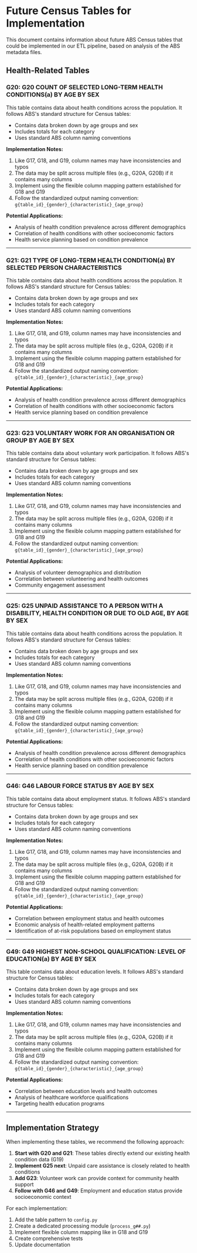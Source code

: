# Future Census Tables for Implementation
This document contains information about future ABS Census tables that could be implemented in our ETL pipeline, based on analysis of the ABS metadata files.

## Health-Related Tables

### G20: G20 COUNT OF SELECTED LONG-TERM HEALTH CONDITIONS(a) BY AGE BY SEX

This table contains data about health conditions across the population. It follows ABS's standard structure for Census tables:

- Contains data broken down by age groups and sex
- Includes totals for each category
- Uses standard ABS column naming conventions

**Implementation Notes:**

1. Like G17, G18, and G19, column names may have inconsistencies and typos
2. The data may be split across multiple files (e.g., G20A, G20B) if it contains many columns
3. Implement using the flexible column mapping pattern established for G18 and G19
4. Follow the standardized output naming convention: `g{table_id}_{gender}_{characteristic}_{age_group}`

**Potential Applications:**

- Analysis of health condition prevalence across different demographics
- Correlation of health conditions with other socioeconomic factors
- Health service planning based on condition prevalence

---

### G21: G21 TYPE OF LONG-TERM HEALTH CONDITION(a) BY SELECTED PERSON CHARACTERISTICS

This table contains data about health conditions across the population. It follows ABS's standard structure for Census tables:

- Contains data broken down by age groups and sex
- Includes totals for each category
- Uses standard ABS column naming conventions

**Implementation Notes:**

1. Like G17, G18, and G19, column names may have inconsistencies and typos
2. The data may be split across multiple files (e.g., G20A, G20B) if it contains many columns
3. Implement using the flexible column mapping pattern established for G18 and G19
4. Follow the standardized output naming convention: `g{table_id}_{gender}_{characteristic}_{age_group}`

**Potential Applications:**

- Analysis of health condition prevalence across different demographics
- Correlation of health conditions with other socioeconomic factors
- Health service planning based on condition prevalence

---

### G23: G23 VOLUNTARY WORK FOR AN ORGANISATION OR GROUP BY AGE BY SEX 

This table contains data about voluntary work participation. It follows ABS's standard structure for Census tables:

- Contains data broken down by age groups and sex
- Includes totals for each category
- Uses standard ABS column naming conventions

**Implementation Notes:**

1. Like G17, G18, and G19, column names may have inconsistencies and typos
2. The data may be split across multiple files (e.g., G20A, G20B) if it contains many columns
3. Implement using the flexible column mapping pattern established for G18 and G19
4. Follow the standardized output naming convention: `g{table_id}_{gender}_{characteristic}_{age_group}`

**Potential Applications:**

- Analysis of volunteer demographics and distribution
- Correlation between volunteering and health outcomes
- Community engagement assessment

---

### G25: G25 UNPAID ASSISTANCE TO A PERSON WITH A DISABILITY, HEALTH CONDITION OR DUE TO OLD AGE, BY AGE BY SEX 

This table contains data about health conditions across the population. It follows ABS's standard structure for Census tables:

- Contains data broken down by age groups and sex
- Includes totals for each category
- Uses standard ABS column naming conventions

**Implementation Notes:**

1. Like G17, G18, and G19, column names may have inconsistencies and typos
2. The data may be split across multiple files (e.g., G20A, G20B) if it contains many columns
3. Implement using the flexible column mapping pattern established for G18 and G19
4. Follow the standardized output naming convention: `g{table_id}_{gender}_{characteristic}_{age_group}`

**Potential Applications:**

- Analysis of health condition prevalence across different demographics
- Correlation of health conditions with other socioeconomic factors
- Health service planning based on condition prevalence

---

### G46: G46 LABOUR FORCE STATUS BY AGE BY SEX

This table contains data about employment status. It follows ABS's standard structure for Census tables:

- Contains data broken down by age groups and sex
- Includes totals for each category
- Uses standard ABS column naming conventions

**Implementation Notes:**

1. Like G17, G18, and G19, column names may have inconsistencies and typos
2. The data may be split across multiple files (e.g., G20A, G20B) if it contains many columns
3. Implement using the flexible column mapping pattern established for G18 and G19
4. Follow the standardized output naming convention: `g{table_id}_{gender}_{characteristic}_{age_group}`

**Potential Applications:**

- Correlation between employment status and health outcomes
- Economic analysis of health-related employment patterns
- Identification of at-risk populations based on employment status

---

### G49: G49 HIGHEST NON-SCHOOL QUALIFICATION: LEVEL OF EDUCATION(a) BY AGE BY SEX

This table contains data about education levels. It follows ABS's standard structure for Census tables:

- Contains data broken down by age groups and sex
- Includes totals for each category
- Uses standard ABS column naming conventions

**Implementation Notes:**

1. Like G17, G18, and G19, column names may have inconsistencies and typos
2. The data may be split across multiple files (e.g., G20A, G20B) if it contains many columns
3. Implement using the flexible column mapping pattern established for G18 and G19
4. Follow the standardized output naming convention: `g{table_id}_{gender}_{characteristic}_{age_group}`

**Potential Applications:**

- Correlation between education levels and health outcomes
- Analysis of healthcare workforce qualifications
- Targeting health education programs

---

## Implementation Strategy

When implementing these tables, we recommend the following approach:

1. **Start with G20 and G21**: These tables directly extend our existing health condition data (G19)
2. **Implement G25 next**: Unpaid care assistance is closely related to health conditions
3. **Add G23**: Volunteer work can provide context for community health support
4. **Follow with G46 and G49**: Employment and education status provide socioeconomic context

For each implementation:

1. Add the table pattern to `config.py`
2. Create a dedicated processing module (`process_g##.py`)
3. Implement flexible column mapping like in G18 and G19
4. Create comprehensive tests
5. Update documentation

